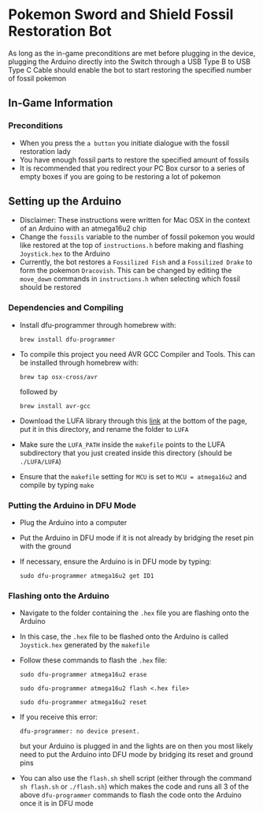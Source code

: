 # Pokemon Sword and Shield Fossil Restoration Bot

As long as the in-game preconditions are met before plugging in the device, plugging the Arduino directly into the Switch through a USB Type B to USB Type C Cable should enable the bot to start restoring the specified number of fossil pokemon

## In-Game Information

### Preconditions

- When you press the `a button` you initiate dialogue with the fossil restoration lady
- You have enough fossil parts to restore the specified amount of fossils
- It is recommended that you redirect your PC Box cursor to a series of empty boxes if you are going to be restoring a lot of pokemon

## Setting up the Arduino

- Disclaimer: These instructions were written for Mac OSX in the context of an Arduino with an atmega16u2 chip
- Change the `fossils` variable to the number of fossil pokemon you would like restored at the top of `instructions.h` before making and flashing `Joystick.hex` to the Arduino
- Currently, the bot restores a `Fossilized Fish` and a `Fossilized Drake` to form the pokemon `Dracovish`. This can be changed by editing the `move_down` commands in `instructions.h` when selecting which fossil should be restored

### Dependencies and Compiling

- Install dfu-programmer through homebrew with:

    `brew install dfu-programmer`
- To compile this project you need AVR GCC Compiler and Tools. This can be installed through homebrew with:

    `brew tap osx-cross/avr`

    followed by

    `brew install avr-gcc`
- Download the LUFA library through this [link](http://www.fourwalledcubicle.com/LUFA.php) at the bottom of the page, put it in this directory, and rename the folder to `LUFA`
- Make sure the `LUFA_PATH` inside the `makefile` points to the LUFA subdirectory that you just created inside this directory (should be `./LUFA/LUFA`)
- Ensure that the `makefile` setting for `MCU` is set to `MCU = atmega16u2` and compile by typing `make`

### Putting the Arduino in DFU Mode

- Plug the Arduino into a computer
- Put the Arduino in DFU mode if it is not already by bridging the reset pin with the ground
- If necessary, ensure the Arduino is in DFU mode by typing:

    `sudo dfu-programmer atmega16u2 get ID1`

### Flashing onto the Arduino

- Navigate to the folder containing the `.hex` file you are flashing onto the Arduino
- In this case, the `.hex` file to be flashed onto the Arduino is called `Joystick.hex` generated by the `makefile`
- Follow these commands to flash the `.hex` file:

    `sudo dfu-programmer atmega16u2 erase`

    `sudo dfu-programmer atmega16u2 flash <.hex file>`

    `sudo dfu-programmer atmega16u2 reset`

- If you receive this error:

    `dfu-programmer: no device present.`

    but your Arduino is plugged in and the lights are on then you most likely need to put the Arduino into DFU mode by bridging its reset and ground pins

- You can also use the `flash.sh` shell script (either through the command `sh flash.sh` or `./flash.sh`) which makes the code and runs all 3 of the above `dfu-programmer` commands to flash the code onto the Arduino once it is in DFU mode